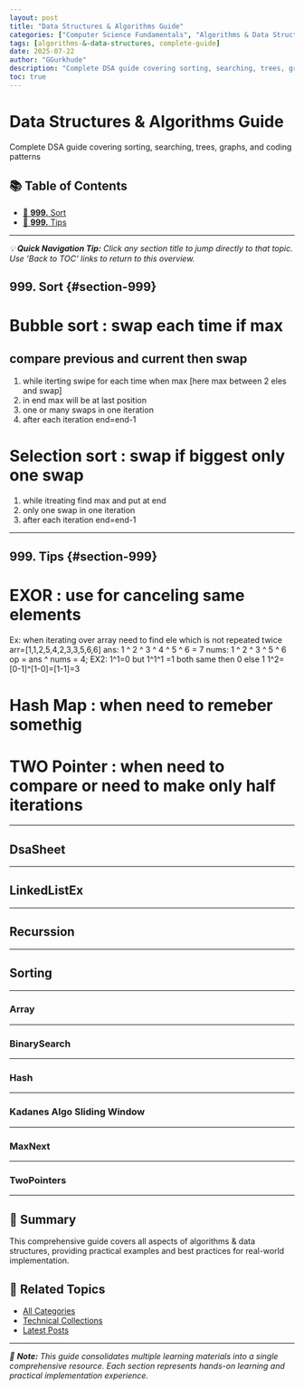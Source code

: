```yaml
---
layout: post
title: "Data Structures & Algorithms Guide"
categories: ["Computer Science Fundamentals", "Algorithms & Data Structures"]
tags: [algorithms-&-data-structures, complete-guide]
date: 2025-07-22
author: "GGurkhude"
description: "Complete DSA guide covering sorting, searching, trees, graphs, and coding patterns"
toc: true
---
```


# Data Structures & Algorithms Guide

Complete DSA guide covering sorting, searching, trees, graphs, and coding patterns

## 📚 Table of Contents

- [📝 **999.** Sort](#section-999)
- [📝 **999.** Tips](#section-999)

---

*💡 **Quick Navigation Tip:** Click any section title to jump directly to that topic. Use 'Back to TOC' links to return to this overview.*



## 999. Sort {#section-999}

# Bubble sort : swap each time if max
 ## compare previous and current then swap
   1. while iterting swipe for each time when max [here max between 2 eles and swap]
   2. in end max will be at last position
   3. one or many swaps in one iteration
   4. after each iteration end=end-1

# Selection sort : swap if biggest only one swap
   1. while itreating find max and put at end
   2. only one swap in one iteration
   3. after each iteration end=end-1

---

## 999. Tips {#section-999}

# EXOR : use for canceling same elements 
  Ex:  when iterating over array need to find ele which is not repeated twice
  arr=[1,1,2,5,4,2,3,3,5,6,6]
  ans: 1 ^ 2 ^ 3 ^ 4 ^ 5 ^ 6 = 7
  nums: 1 ^ 2 ^ 3 ^ 5 ^ 6
  op = ans ^ nums = 4;
  EX2: 1^1=0 but 1^1^1 =1
    both same then 0 else 1
    1^2=[0-1]^[1-0]=[1-1]=3

# Hash Map : when need to remeber somethig 

# TWO Pointer : when need to compare or need to make only half iterations

---

## DsaSheet



---

## LinkedListEx



---

## Recurssion



---

## Sorting



---

### Array



---

### BinarySearch



---

### Hash



---

### Kadanes Algo Sliding Window



---

### MaxNext



---

### TwoPointers



---

## 🎯 Summary

This comprehensive guide covers all aspects of algorithms & data structures, providing practical examples and best practices for real-world implementation.

## 🔗 Related Topics

- [All Categories](/categories/)
- [Technical Collections](/collections/)
- [Latest Posts](/)

---

*📝 **Note:** This guide consolidates multiple learning materials into a single comprehensive resource. Each section represents hands-on learning and practical implementation experience.*
